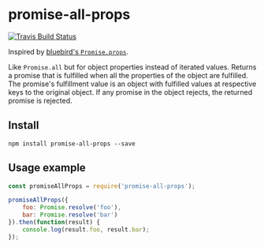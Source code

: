 # promise-all-props
[![Travis Build Status][travis-icon]][travis]

Inspired by [bluebird's `Promise.props`](http://bluebirdjs.com/docs/api/promise.props.html).

Like `Promise.all` but for object properties instead of iterated values. Returns a promise that is fulfilled when all the properties of the object are fulfilled. The promise's fulfillment value is an object with fulfilled values at respective keys to the original object. If any promise in the object rejects, the returned promise is rejected.

## Install
`npm install promise-all-props --save`

## Usage example
```js
const promiseAllProps = require('promise-all-props');

promiseAllProps({
    foo: Promise.resolve('foo'),
    bar: Promise.resolve('bar')
}).then(function(result) {
    console.log(result.foo, result.bar);
});
```

[travis]: https://travis-ci.org/Siilwyn/promise-all-props
[travis-icon]: https://img.shields.io/travis/Siilwyn/promise-all-props/master.svg?style=flat-square
